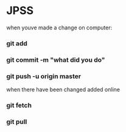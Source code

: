 # JPSS

when youve made a change on computer:
### git add <files changed>
### git commit -m "what did you do"
### git push -u origin master

when there have been changed added online
### git fetch
### git pull
